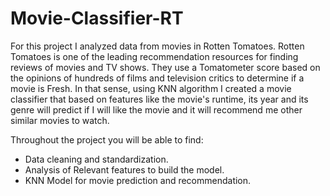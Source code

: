 # Movie-Classifier-RT

For this project I analyzed data from movies in Rotten Tomatoes. Rotten Tomatoes is one of the leading recommendation resources for finding reviews of movies and TV shows. They use a Tomatometer score based on the opinions of hundreds of films and television critics to determine if a movie is Fresh. In that sense, using KNN algorithm I created a movie classifier that based on features like the movie's runtime, its year and its genre will predict if I will like the movie and it will recommend me other similar movies to watch.

Throughout the project you will be able to find:

- Data cleaning and standardization.
- Analysis of Relevant features to build the model.
- KNN Model for movie prediction and recommendation.
